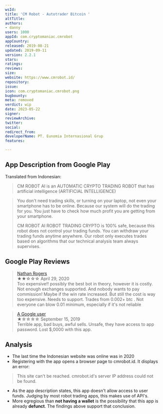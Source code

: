 ```yaml
---
wsId: 
title: 'CM Robot - Autotrader Bitcoin '
altTitle: 
authors:
- danny
users: 1000
appId: com.cryptomaniac.cmrobot
appCountry: 
released: 2019-08-21
updated: 2019-09-11
version: 2.2.1
stars: 
ratings: 
reviews: 
size: 
website: https://www.cmrobot.id/
repository: 
issue: 
icon: com.cryptomaniac.cmrobot.png
bugbounty: 
meta: removed
verdict: wip
date: 2023-05-22
signer: 
reviewArchive: 
twitter: 
social: 
redirect_from: 
developerName: PT. Eunomia Internasional Grup
features: 

---
```


## App Description from Google Play 

Translated from Indonesian: 

> CM ROBOT AI is an AUTOMATIC CRYPTO TRADING ROBOT that has artificial intelligence (ARTIFICIAL INTELLIGENCE)

> You don't need trading skills, or turning on your laptop, not even your smartphone has to be online. Because our system will do the trading for you. You just have to check how much profit you are getting from your smartphone.
>
> CM ROBOT AI ROBOT TRADING CRYPTO is 100% safe, because this robot does not control your trading funds. You can withdraw your trading funds anytime anywhere. Our robot only executes trades based on algorithms that our technical analysis team always supervises.

## Google Play Reviews 

> [Nathan Rogers](https://play.google.com/store/apps/details?id=com.cryptomaniac.cmrobot&gl=id)<br>
  ★★☆☆☆ April 29, 2020 <br>
       Too expensive!! possibly the best bot in theory, however it is costly. Not enough exchanges supported. And nobody wants to pay commission! Maybe if the win rate increased. But still the cost is way too expensive. Needs to support. Trades from 0.002+ btc . Not everyone can blow 0.01 minimum, especially if it's not reliable

> [A Google user](https://play.google.com/store/apps/details?id=com.cryptomaniac.cmrobot&gl=id)<br>
  ★☆☆☆☆ September 15, 2019 <br>
       Terrible app, bad buys, awful sells. Unsafe, they have access to app password. Lost $,0000 with this app.

## Analysis 

- The last time the Indonesian website was online was in 2020 
- Registering with the app opens a browser page to cmrobot.id. It displays an error: 

> This site can't be reached. cmrobot.id's server IP address could not be found. 

- As the app description states, this app doesn't allow access to user funds. Judging by most robot trading apps, this makes use of API's. 
- More egregious than **not having a wallet** is the possibility that this app is already **defunct**. The findings above support that conclusion.